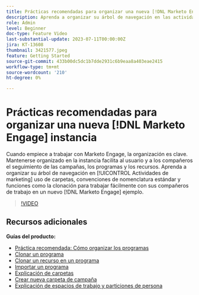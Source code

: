 ```yaml
---
title: Prácticas recomendadas para organizar una nueva [!DNL Marketo Engage] instancia
description: Aprenda a organizar su árbol de navegación en las actividades de marketing mediante carpetas, convenciones de nomenclatura estándar y funciones como la clonación para trabajar fácilmente con sus compañeros en una nueva instancia de Marketo Engage.
role: Admin
level: Beginner
doc-type: Feature Video
last-substantial-update: 2023-07-11T00:00:00Z
jira: KT-13608
thumbnail: 3421577.jpeg
feature: Getting Started
source-git-commit: 433b00dc5dc1b7dde2931c6b9eaa8a403eae2415
workflow-type: tm+mt
source-wordcount: '210'
ht-degree: 0%

---
```



# Prácticas recomendadas para organizar una nueva [!DNL Marketo Engage] instancia

Cuando empiece a trabajar con Marketo Engage, la organización es clave. Mantenerse organizado en la instancia facilita al usuario y a los compañeros el seguimiento de las campañas, los programas y los recursos. Aprenda a organizar su árbol de navegación en [!UICONTROL Actividades de marketing] uso de carpetas, convenciones de nomenclatura estándar y funciones como la clonación para trabajar fácilmente con sus compañeros de trabajo en un nuevo [!DNL Marketo Engage] ejemplo. 

>[!VIDEO](https://video.tv.adobe.com/v/3421577/?learn=on)

## Recursos adicionales

**Guías del producto:**

* [Práctica recomendada: Cómo organizar los programas](https://experienceleague.adobe.com/docs/marketo/using/product-docs/core-marketo-concepts/programs/working-with-programs/best-practice-how-to-organize-your-programs.html)
* [Clonar un programa](https://experienceleague.adobe.com/docs/marketo/using/product-docs/core-marketo-concepts/programs/working-with-programs/clone-a-program.html)
* [Clonar un recurso en un programa](https://experienceleague.adobe.com/docs/marketo/using/product-docs/core-marketo-concepts/programs/working-with-programs/clone-an-asset-in-a-program.html)
* [Importar un programa](https://experienceleague.adobe.com/docs/marketo/using/product-docs/core-marketo-concepts/programs/working-with-programs/import-a-program.html)
* [Explicación de carpetas](https://experienceleague.adobe.com/docs/marketo/using/product-docs/core-marketo-concepts/miscellaneous/understanding-folders.html)
* [Crear nueva carpeta de campaña](https://experienceleague.adobe.com/docs/marketo/using/product-docs/core-marketo-concepts/miscellaneous/create-new-campaign-folder.html)
* [Explicación de espacios de trabajo y particiones de persona](https://experienceleague.adobe.com/docs/marketo/using/product-docs/administration/workspaces-and-person-partitions/understanding-workspaces-and-person-partitions.html)
